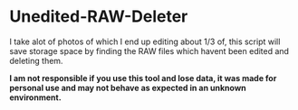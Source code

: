 # Unedited-RAW-Deleter
I take alot of photos of which I end up editing about 1/3 of, this script will save storage space by finding the RAW files which havent been edited and deleting them.

**I am not responsible if you use this tool and lose data, it was made for personal use and may not behave as expected in an unknown environment.**
